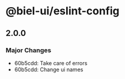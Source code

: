 # @biel-ui/eslint-config

## 2.0.0

### Major Changes

- 60b5cdd: Take care of errors
- 60b5cdd: Change ui names
